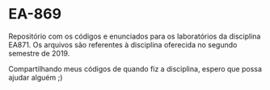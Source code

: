 # EA-869
Repositório com os códigos e enunciados para os laboratórios da disciplina EA871. Os arquivos são referentes à disciplina oferecida no segundo semestre de 2019.

Compartilhando meus códigos de quando fiz a disciplina, espero que possa ajudar alguém ;)
